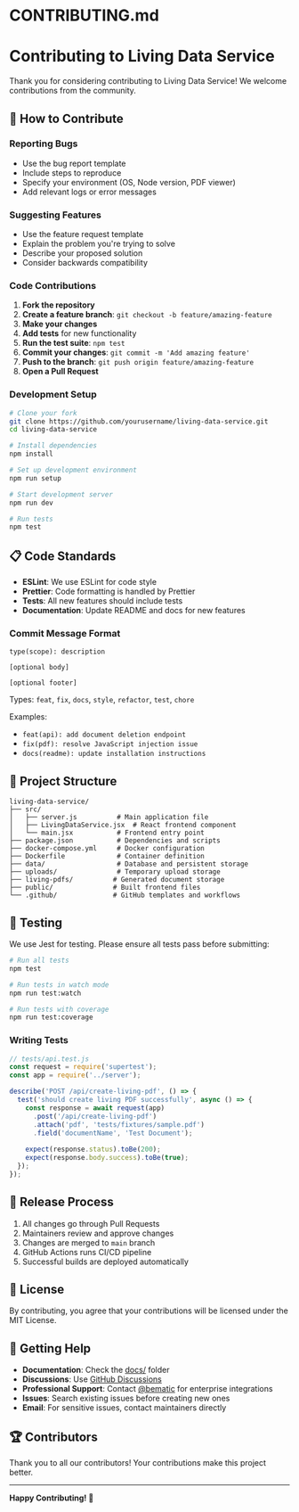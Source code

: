 # CONTRIBUTING.md
# Contributing to Living Data Service

Thank you for considering contributing to Living Data Service! We welcome contributions from the community.

## 🤝 How to Contribute

### Reporting Bugs
- Use the bug report template
- Include steps to reproduce
- Specify your environment (OS, Node version, PDF viewer)
- Add relevant logs or error messages

### Suggesting Features  
- Use the feature request template
- Explain the problem you're trying to solve
- Describe your proposed solution
- Consider backwards compatibility

### Code Contributions

1. **Fork the repository**
2. **Create a feature branch**: `git checkout -b feature/amazing-feature`
3. **Make your changes**
4. **Add tests** for new functionality
5. **Run the test suite**: `npm test`
6. **Commit your changes**: `git commit -m 'Add amazing feature'`
7. **Push to the branch**: `git push origin feature/amazing-feature`
8. **Open a Pull Request**

### Development Setup

```bash
# Clone your fork
git clone https://github.com/yourusername/living-data-service.git
cd living-data-service

# Install dependencies
npm install

# Set up development environment
npm run setup

# Start development server
npm run dev

# Run tests
npm test
```

## 📋 Code Standards

- **ESLint**: We use ESLint for code style
- **Prettier**: Code formatting is handled by Prettier
- **Tests**: All new features should include tests
- **Documentation**: Update README and docs for new features

### Commit Message Format

```
type(scope): description

[optional body]

[optional footer]
```

Types: `feat`, `fix`, `docs`, `style`, `refactor`, `test`, `chore`

Examples:
- `feat(api): add document deletion endpoint`
- `fix(pdf): resolve JavaScript injection issue`
- `docs(readme): update installation instructions`

## 🔧 Project Structure

```
living-data-service/
├── src/
│   ├── server.js          # Main application file
│   ├── LivingDataService.jsx  # React frontend component
│   └── main.jsx           # Frontend entry point
├── package.json           # Dependencies and scripts  
├── docker-compose.yml     # Docker configuration
├── Dockerfile             # Container definition
├── data/                  # Database and persistent storage
├── uploads/               # Temporary upload storage
├── living-pdfs/          # Generated document storage
├── public/               # Built frontend files
└── .github/              # GitHub templates and workflows
```

## 🧪 Testing

We use Jest for testing. Please ensure all tests pass before submitting:

```bash
# Run all tests
npm test

# Run tests in watch mode
npm run test:watch

# Run tests with coverage
npm run test:coverage
```

### Writing Tests

```javascript
// tests/api.test.js
const request = require('supertest');
const app = require('../server');

describe('POST /api/create-living-pdf', () => {
  test('should create living PDF successfully', async () => {
    const response = await request(app)
      .post('/api/create-living-pdf')
      .attach('pdf', 'tests/fixtures/sample.pdf')
      .field('documentName', 'Test Document');
    
    expect(response.status).toBe(200);
    expect(response.body.success).toBe(true);
  });
});
```

## 🚀 Release Process

1. All changes go through Pull Requests
2. Maintainers review and approve changes  
3. Changes are merged to `main` branch
4. GitHub Actions runs CI/CD pipeline
5. Successful builds are deployed automatically

## 📄 License

By contributing, you agree that your contributions will be licensed under the MIT License.

## 💬 Getting Help

- **Documentation**: Check the [docs/](docs/) folder
- **Discussions**: Use [GitHub Discussions](https://github.com/yourusername/living-data-service/discussions)
- **Professional Support**: Contact [@bematic](https://twitter.com/bematic) for enterprise integrations
- **Issues**: Search existing issues before creating new ones
- **Email**: For sensitive issues, contact maintainers directly

## 🏆 Contributors

Thank you to all our contributors! Your contributions make this project better.

<!-- ALL-CONTRIBUTORS-LIST:START -->
<!-- This will be automatically updated -->
<!-- ALL-CONTRIBUTORS-LIST:END -->

---

**Happy Contributing! 🎉**
